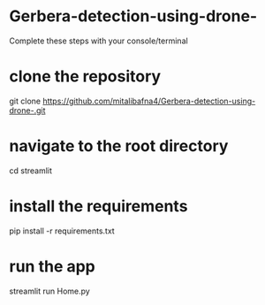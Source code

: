 # Gerbera-detection-using-drone-

Complete these steps with your console/terminal

# clone the repository
git clone https://github.com/mitalibafna4/Gerbera-detection-using-drone-.git
# navigate to the root directory
cd streamlit
# install the requirements
pip install -r requirements.txt
# run the app
streamlit run Home.py
